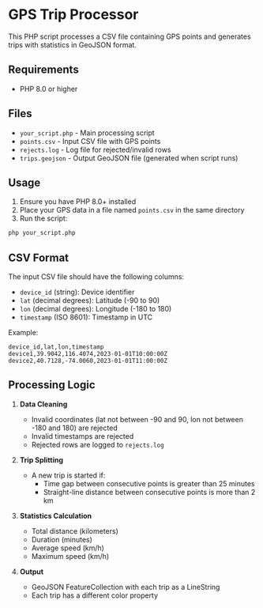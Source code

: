 # GPS Trip Processor

This PHP script processes a CSV file containing GPS points and generates trips with statistics in GeoJSON format.

## Requirements

- PHP 8.0 or higher

## Files

- `your_script.php` - Main processing script
- `points.csv` - Input CSV file with GPS points
- `rejects.log` - Log file for rejected/invalid rows
- `trips.geojson` - Output GeoJSON file (generated when script runs)

## Usage

1. Ensure you have PHP 8.0+ installed
2. Place your GPS data in a file named `points.csv` in the same directory
3. Run the script:

```bash
php your_script.php
```

## CSV Format

The input CSV file should have the following columns:
- `device_id` (string): Device identifier
- `lat` (decimal degrees): Latitude (-90 to 90)
- `lon` (decimal degrees): Longitude (-180 to 180)
- `timestamp` (ISO 8601): Timestamp in UTC

Example:
```csv
device_id,lat,lon,timestamp
device1,39.9042,116.4074,2023-01-01T10:00:00Z
device2,40.7128,-74.0060,2023-01-01T11:00:00Z
```

## Processing Logic

1. **Data Cleaning**
   - Invalid coordinates (lat not between -90 and 90, lon not between -180 and 180) are rejected
   - Invalid timestamps are rejected
   - Rejected rows are logged to `rejects.log`

2. **Trip Splitting**
   - A new trip is started if:
     - Time gap between consecutive points is greater than 25 minutes
     - Straight-line distance between consecutive points is more than 2 km

3. **Statistics Calculation**
   - Total distance (kilometers)
   - Duration (minutes)
   - Average speed (km/h)
   - Maximum speed (km/h)

4. **Output**
   - GeoJSON FeatureCollection with each trip as a LineString
   - Each trip has a different color property